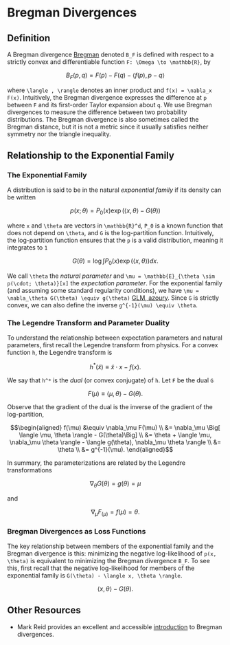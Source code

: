 # Bregman Divergences

## Definition

A Bregman divergence [Bregman](@cite) denoted ``B_F`` is defined with respect to a strictly convex and differentiable function ``F: \Omega \to \mathbb{R}``, by 

```math
B_F(p, q) = F(p) - F(q) - \langle f(p), p - q \rangle
```

where ``\langle , \rangle`` denotes an inner product and ``f(x) = \nabla_x F(x)``. Intuitively, the Bregman divergence expresses the difference at ``p`` between ``F`` and its first-order Taylor expansion about ``q``. We use Bregman divergences to measure the difference between two probability distributions. The Bregman divergence is also sometimes called the Bregman distance, but it is not a metric since it usually satisfies neither symmetry nor the triangle inequality.

## Relationship to the Exponential Family

### The Exponential Family

A distribution is said to be in the natural *exponential family* if its density can be written

```math
p(x ; \theta) = P_0(x) \exp(\langle x, \theta \rangle - G(\theta) )
```

where ``x`` and ``\theta`` are vectors in ``\mathbb{R}^d``, ``P_0`` is a known function that does not depend on ``\theta``, and ``G`` is the log-partition function.  Intuitively, the log-partition function ensures that the ``p`` is a valid distribution, meaning it integrates to ``1``

```math
G(\theta) = \log \int P_0(x) \exp(\langle x, \theta \rangle) dx.
```

We call ``\theta`` the *natural parameter* and ``\mu = \mathbb{E}_{\theta \sim p(\cdot; \theta)}[x]`` the *expectation parameter*. For the exponential family (and assuming some standard regularity conditions), we have ``\mu = \nabla_\theta G(\theta) \equiv g(\theta)`` [GLM, azoury](@cite). Since ``G`` is strictly convex, we can also define the inverse ``g^{-1}(\mu) \equiv \theta``.

### The Legendre Transform and Parameter Duality

To understand the relationship between expectation parameters and natural parameters, first recall the Legendre transform from physics. For a convex function ``h``, the Legendre transform is 

```math
h^*(\tilde{x}) \equiv \tilde{x} \cdot x - f(x).
```

We say that ``h^*`` is the *dual* (or convex conjugate) of ``h``. Let ``F`` be the dual ``G``

```math
F(\mu) \equiv \langle \mu, \theta \rangle - G(\theta).
```

Observe that the gradient of the dual is the inverse of the gradient of the log-partition,

```math
\begin{aligned}
f(\mu) 
&\equiv \nabla_\mu F(\mu) \\
&= \nabla_\mu \Big[ \langle \mu, \theta \rangle - G(\theta)\Big] \\
&= \theta + \langle \mu, \nabla_\mu \theta \rangle - \langle g(\theta), \nabla_\mu \theta \rangle \\
&= \theta \\
&= g^{-1}(\mu).
\end{aligned}
```

In summary, the parameterizations are related by the Legendre transformations 

```math
\nabla_\theta G(\theta) = g(\theta) = \mu
```

and

```math
\nabla_\mu F_(\mu) = f(\mu) = \theta.
```

### Bregman Divergences as Loss Functions

The key relationship between members of the exponential family and the Bregman divergence is this: minimizing the negative log-likelihood of ``p(x, \theta)`` is equivalent to minimizing the Bregman divergence ``B_F``. To see this, first recall that the negative log-likelihood for members of the exponential family is ``G(\theta) - \langle x, \theta \rangle``. 

```math
\langle x, \theta \rangle - G(\theta).
```

## Other Resources

- Mark Reid provides an excellent and accessible [introduction](https://mark.reid.name/blog/meet-the-bregman-divergences.html) to Bregman divergences.
